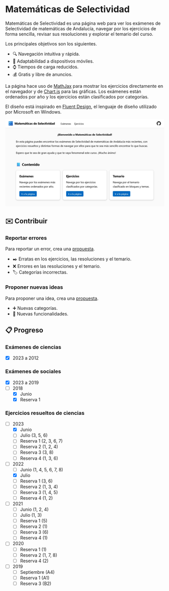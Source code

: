 # Matemáticas de Selectividad

Matemáticas de Selectividad es una página web para ver los exámenes de Selectividad de matemáticas de Andalucía, navegar por los ejercicios de forma sencilla, revisar sus resoluciones y explorar el temario del curso.

Los principales objetivos son los siguientes.

- 🔍 Navegación intuitiva y rápida.
- 📱 Adaptabilidad a dispositivos móviles.
- ⌚ Tiempos de carga reducidos.
- 💰 Gratis y libre de anuncios.

La página hace uso de [MathJax](https://www.mathjax.org/) para mostrar los ejercicios directamente en el navegador y de [Chart.js](https://www.chartjs.org/) para las gráficas.
Los exámenes están ordenados por año y los ejercicios están clasificados por categorías.

El diseño está inspirado en [Fluent Design](https://fluent2.microsoft.design), el lenguaje de diseño utilizado por Microsoft en Windows.

![Captura de pantalla](img/screenshot.jpg)

## ✉️ Contribuir

### Reportar errores
Para reportar un error, crea una [propuesta](https://github.com/DanielSevillano/matematicas-selectividad/issues).

- ✒️ Erratas en los ejercicios, las resoluciones y el temario.
- ❌ Errores en las resoluciones y el temario.
- 🏷️ Categorías incorrectas.

### Proponer nuevas ideas
Para proponer una idea, crea una [propuesta](https://github.com/DanielSevillano/matematicas-selectividad/issues).

- ➕ Nuevas categorías.
- 🚀 Nuevas funcionalidades.

## 📋 Progreso

### Exámenes de ciencias
- [x] 2023 a 2012

### Exámenes de sociales
- [x] 2023 a 2019
- [ ] 2018
    - [x] Junio
    - [x] Reserva 1

### Ejercicios resueltos de ciencias
- [ ] 2023
    - [x] Junio
    - [ ] Julio (3, 5, 6)
    - [ ] Reserva 1 (2, 3, 6, 7)
    - [ ] Reserva 2 (1, 2, 4)
    - [ ] Reserva 3 (3, 8)
    - [ ] Reserva 4 (1, 3, 6)
- [ ] 2022
    - [ ] Junio (1, 4, 5, 6, 7, 8)
    - [x] Julio
    - [ ] Reserva 1 (3, 6)
    - [ ] Reserva 2 (1, 3, 4)
    - [ ] Reserva 3 (1, 4, 5)
    - [ ] Reserva 4 (1, 2)
- [ ] 2021
    - [ ] Junio (1, 2, 4)
    - [ ] Julio (1, 3)
    - [ ] Reserva 1 (5)
    - [ ] Reserva 2 (1)
    - [ ] Reserva 3 (6)
    - [ ] Reserva 4 (1)
- [ ] 2020
    - [ ] Reserva 1 (1)
    - [ ] Reserva 2 (1, 7, 8)
    - [ ] Reserva 4 (2)
- [ ] 2019
    - [ ] Septiembre (A4)
    - [ ] Reserva 1 (A1)
    - [ ] Reserva 3 (B2)